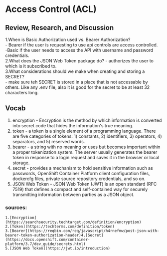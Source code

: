 # Access Control (ACL)  
  
## Review, Research, and Discussion  
  
1.When is Basic Authorization used vs. Bearer Authorization?  
    - Bearer if the user is requesting to use api controls are access controlled.  
    -Basic if the user needs to access the API with username and password credentials.  
2.What does the JSON Web Token package do?
    - authorizes the user to which is it subscribed to.  
3.What considerations should we make when creating and storing a SECRET?  
    - make sure teh SECRET is stored in a place that is not accessable by others. Like any .env file, also it is good for the secret to be at least 32 characters long.  

## Vocab

1. encryption - Encryption is the method by which information is converted into secret code that hides the information's true meaning.  
2. token - a token is a single element of a programming language. There are five categories of tokens: 1) constants, 2) identifiers, 3) operators, 4) separators, and 5) reserved words.  
3. bearer - a string with no meaning or uses but becomes important within a proper tokenization system. The server usually generates the bearer token in response to a login request and saves it in the browser or local storage.  
4. secret - provides a mechanism to hold sensitive information such as passwords, OpenShift Container Platform client configuration files, dockercfg files, private source repository credentials, and so on.  
5. JSON Web Token - JSON Web Token (JWT) is an open standard (RFC 7519) that defines a compact and self-contained way for securely transmitting information between parties as a JSON object.  

### sources:
    1.[Encryption](https://searchsecurity.techtarget.com/definition/encryption) 
    2.[Token](https://techterms.com/definition/token)  
    3.[Bearer](https://reqbin.com/req/javascript/h4rnefmw/post-json-with-bearer-token-authorization-header)4.[Secret](https://docs.openshift.com/container-platform/3.7/dev_guide/secrets.html)       
    5.[JSON Web Token](https://jwt.io/introduction)
